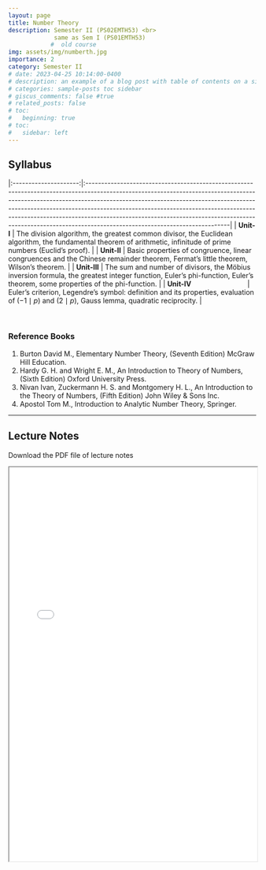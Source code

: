 ```yaml
---
layout: page
title: Number Theory
description: Semester II (PS02EMTH53) <br>
             same as Sem I (PS01EMTH53)
            #  old course
img: assets/img/numberth.jpg
importance: 2
category: Semester II
# date: 2023-04-25 10:14:00-0400
# description: an example of a blog post with table of contents on a sidebar
# categories: sample-posts toc sidebar
# giscus_comments: false #true
# related_posts: false
# toc:
#   beginning: true
# toc:
#   sidebar: left
---
```

## Syllabus
<!-- The below command span will be used if we change first line layout to page instead of post -->
<!-- <span style="font-size:1.3em;"> **Syllabus** </span> --> 

|:---------------------:|:---------------------------------------------------------------------------------------------------------------------------------------------------------------------------------------------------------------------------------------------------------------------------------------------------------------------------------------------------------------------------------------------------------------------------------------------------|
| **Unit-I**          | The division algorithm, the greatest common divisor, the Euclidean algorithm, the fundamental theorem of arithmetic, infinitude of prime numbers (Euclid’s proof). |
| **Unit-II**         | Basic properties of congruence, linear congruences and the Chinese remainder theorem, Fermat’s little theorem, Wilson’s theorem.                                                                 |
| **Unit-III**        | The sum and number of divisors, the Möbius inversion formula, the greatest integer function, Euler’s phi-function, Euler’s theorem, some properties of the phi-function.                                                                                                                          |
| **Unit-IV**  &nbsp; &nbsp; &nbsp; &nbsp; &nbsp; &nbsp; &nbsp; &nbsp; &nbsp; &nbsp; &nbsp; &nbsp; &nbsp; &nbsp; | Euler’s criterion, Legendre’s symbol: definition and its properties, evaluation of $(-1\mid p)$ and $(2\mid p)$, Gauss lemma, quadratic reciprocity.                                          |

<br>

### Reference Books

1. Burton David M., Elementary Number Theory, (Seventh Edition) McGraw Hill Education.
2. Hardy G. H. and Wright E. M., An Introduction to Theory of Numbers, (Sixth Edition) Oxford University Press.
3. Nivan Ivan, Zuckermann H. S. and Montgomery H. L., An Introduction to the Theory of Numbers, (Fifth Edition) John Wiley & Sons Inc.
4. Apostol Tom M., Introduction to Analytic Number Theory, Springer.
<!-- 5. Helson, H., Linear Algebra, (Second Edition), Hindustan Book Agency, TRIM-4, 1994. -->
<!-- 6. Ramachandra Rao A. and Bhimasankaram P., Linear Algebra (Second Edition), Hindustan Book Agency, TRIM. -->

------------------

## Lecture Notes
<p>Download the PDF file of lecture notes <a href="/assets/pdf/PS02EMTH53.pdf" target="_blank"  class="float-none"><i class="fas fa-file-pdf" style="font-size:24px;color:red"></i></a></p>

<iframe width="100%" height="800" src="/assets/pdf/PS02EMTH53.pdf">

<!-- <object data="https://jaygmehta.com/assets/pdf/PS01CMTH24.pdf" type="application/pdf" width="100%" height="800">
    <embed src="https://jaygmehta.com/assets/pdf/PS01CMTH24.pdf">
        <p>This browser does not support PDFs. Please download the PDF to view it: <a href="https://jaygmehta.com/assets/pdf/PS01CMTH24.pdf">Download PDF</a>.</p>
    </embed>
</object> -->
